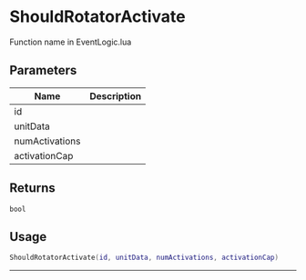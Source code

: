 # ShouldRotatorActivate

Function name in EventLogic.lua

## Parameters

| Name           | Description |
| -------------- | ----------- |
| id             |             |
| unitData       |             |
| numActivations |             |
| activationCap  |             |

## Returns

`bool`

## Usage

```lua
ShouldRotatorActivate(id, unitData, numActivations, activationCap)
```

---
